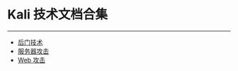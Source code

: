 # Kali 技术文档合集
---
- [后门技术](kali-backdoor/)
- [服务器攻击](kali-server-attack/)
- [Web 攻击](kali-web-attack/)
